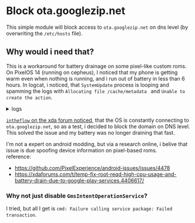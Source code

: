 # Block ota.googlezip.net

This simple module will block access to `ota.googlezip.net` on dns level (by overwriting the `/etc/hosts` file).

## Why would i need that?
This is a workaround for battery drainage on some pixel-like custom roms. On PixelOS 14 (running on cepheus), I noticed that my phone is getting warm even when nothing is running, and i run out of battery in less than 6 hours.
In logcat, i noticed, that `SystemUpdate` process is looping and spamming the logs with `Allocating file /cache/metadata ` and `Unable to create the action`.
<details>
  <summary>logs</summary>

```
12-29 11:12:32.147  9415 21318 I SystemUpdate: [Execution,PackageFiles] Allocating file /cache/metadata with size 667.
12-29 11:12:32.152  9415 10640 I SystemUpdate: [Execution,ExecutionManager] Action pre-download-validate executed for 0.38 seconds.
12-29 11:12:32.155  9415 10640 W SystemUpdate: [Execution,ExecutionManager] Unable to create the action. Restart the execution from the scratch.
12-29 11:12:32.155  9415 10640 W SystemUpdate: java.lang.IllegalStateException
12-29 11:12:32.155  9415 10640 W SystemUpdate: 	at aonr.l(:com.google.android.gms@244738029@24.47.38 (190400-705893532):6)
12-29 11:12:32.155  9415 10640 W SystemUpdate: 	at dyky.a(:com.google.android.gms@244738029@24.47.38 (190400-705893532):325)
12-29 11:12:32.155  9415 10640 W SystemUpdate: 	at com.google.android.gms.update.execution.InstallationIntentOperation.onHandleIntent(:com.google.android.gms@244738029@24.47.38 (190400-705893532):119)
12-29 11:12:32.155  9415 10640 W SystemUpdate: 	at com.google.android.chimera.IntentOperation.onHandleIntent(:com.google.android.gms@244738029@24.47.38 (190400-705893532):2)
12-29 11:12:32.155  9415 10640 W SystemUpdate: 	at akvb.onHandleIntent(:com.google.android.gms@244738029@24.47.38 (190400-705893532):8)
12-29 11:12:32.155  9415 10640 W SystemUpdate: 	at pip.run(:com.google.android.gms@244738029@24.47.38 (190400-705893532):70)
12-29 11:12:32.155  9415 10640 W SystemUpdate: 	at pio.run(:com.google.android.gms@244738029@24.47.38 (190400-705893532):152)
12-29 11:12:32.155  9415 10640 W SystemUpdate: 	at eyvl.run(:com.google.android.gms@244738029@24.47.38 (190400-705893532):21)
12-29 11:12:32.155  9415 10640 W SystemUpdate: 	at java.util.concurrent.ThreadPoolExecutor.runWorker(ThreadPoolExecutor.java:1145)
12-29 11:12:32.155  9415 10640 W SystemUpdate: 	at java.util.concurrent.ThreadPoolExecutor$Worker.run(ThreadPoolExecutor.java:644)
12-29 11:12:32.155  9415 10640 W SystemUpdate: 	at java.lang.Thread.run(Thread.java:1012)
12-29 11:12:32.160  9415 10640 I SystemUpdate: [Execution,ExecutionManager] Action pending executed for 0.01 seconds.
12-29 11:12:32.512  9415 21318 I SystemUpdate: [Execution,PackageFiles] Allocating file /cache/metadata with size 667.
12-29 11:12:32.518  9415 10640 I SystemUpdate: [Execution,ExecutionManager] Action pre-download-validate executed for 0.36 seconds.
12-29 11:12:32.521  9415 10640 W SystemUpdate: [Execution,ExecutionManager] Unable to create the action. Restart the execution from the scratch.
12-29 11:12:32.521  9415 10640 W SystemUpdate: java.lang.IllegalStateException
12-29 11:12:32.521  9415 10640 W SystemUpdate: 	at aonr.l(:com.google.android.gms@244738029@24.47.38 (190400-705893532):6)
12-29 11:12:32.521  9415 10640 W SystemUpdate: 	at dyky.a(:com.google.android.gms@244738029@24.47.38 (190400-705893532):325)
12-29 11:12:32.521  9415 10640 W SystemUpdate: 	at com.google.android.gms.update.execution.InstallationIntentOperation.onHandleIntent(:com.google.android.gms@244738029@24.47.38 (190400-705893532):119)
12-29 11:12:32.521  9415 10640 W SystemUpdate: 	at com.google.android.chimera.IntentOperation.onHandleIntent(:com.google.android.gms@244738029@24.47.38 (190400-705893532):2)
12-29 11:12:32.521  9415 10640 W SystemUpdate: 	at akvb.onHandleIntent(:com.google.android.gms@244738029@24.47.38 (190400-705893532):8)
12-29 11:12:32.521  9415 10640 W SystemUpdate: 	at pip.run(:com.google.android.gms@244738029@24.47.38 (190400-705893532):70)
12-29 11:12:32.521  9415 10640 W SystemUpdate: 	at pio.run(:com.google.android.gms@244738029@24.47.38 (190400-705893532):152)
12-29 11:12:32.521  9415 10640 W SystemUpdate: 	at eyvl.run(:com.google.android.gms@244738029@24.47.38 (190400-705893532):21)
12-29 11:12:32.521  9415 10640 W SystemUpdate: 	at java.util.concurrent.ThreadPoolExecutor.runWorker(ThreadPoolExecutor.java:1145)
12-29 11:12:32.521  9415 10640 W SystemUpdate: 	at java.util.concurrent.ThreadPoolExecutor$Worker.run(ThreadPoolExecutor.java:644)
12-29 11:12:32.521  9415 10640 W SystemUpdate: 	at java.lang.Thread.run(Thread.java:1012)
12-29 11:12:32.526  9415 10640 I SystemUpdate: [Execution,ExecutionManager] Action pending executed for 0.01 seconds.
12-29 11:12:32.530  9415 10640 I SystemUpdate: [Control,InstallationControl] Installation progress updated to (0x017, -1.000).
12-29 11:12:32.926  9415 21318 I SystemUpdate: [Execution,PackageFiles] Allocating file /cache/metadata with size 667.
12-29 11:12:32.932  9415 10640 I SystemUpdate: [Execution,ExecutionManager] Action pre-download-validate executed for 0.41 seconds.
```


</details>  

[`intheflow` on the xda forum noticed](https://xdaforums.com/t/rom-14-official-stable-pixelos-retrofit-16-10-2024-cepheus.4458805/post-89871815), that the OS is constantly connecting to `ota.googlezip.net`, so as a test, i decided to block the domain on DNS level. This solved the issue and my battery was no longer draining that fast. 

I'm not a expert on android modding, but via a research online, i belive that issue is due spoofing device information on pixel-based roms.  
reference:
* https://github.com/PixelExperience/android-issues/issues/4478
* https://xdaforums.com/t/temp-fix-root-reqd-high-cpu-usage-and-battery-drain-due-to-google-play-services.4406617/

### Why not just disable `GmsIntentOperationService`?
I tried, but all I get is `cmd: Failure calling service package: Failed transaction`.
